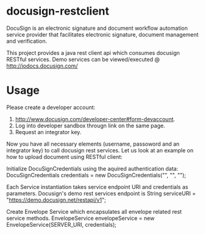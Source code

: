 docusign-restclient
===================

DocuSign is an electronic signature and document workflow automation service provider that facilitates electronic signature, document management and verification.

This project provides a java rest client api which consumes docusign RESTful services. Demo services can be viewed/executed @ http://iodocs.docusign.com/

Usage
==========

Please create a developer account:
1. http://www.docusign.com/developer-center#form-devaccount.
2. Log into developer sandbox througn link on the same page. 
3. Request an integrator key. 

Now you have all necessary elements (username, passoword and an integrator key) to call docusign rest services.
Let us look at an example on how to upload document using RESTful client:

Initialize DocuSignCredentials using the aquired authentication data:
DocuSignCredentials credentials = new DocuSignCredentials("<Docusign Username>", "<Password>", "<Integrator Key>");

Each Service instantiation takes service endpoint URI and credentials as parameters.
Docusign's demo rest services endpoint is
String serviceURI = "https://demo.docusign.net/restapi/v1";

Create Envelope Service which encapsulates all envelope related rest service methods.
EnvelopeService envelopeService = new EnvelopeService(SERVER_URI, credentials);